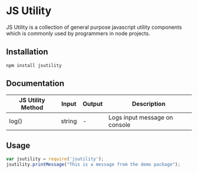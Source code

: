 # JS Utility
JS Utility is a collection of general purpose javascript utility components which is commonly used by programmers in node projects.

## Installation
```shell
npm install jsutility
```

## Documentation
| JS Utility Method | Input | Output | Description |
|---|---|---|---|
| log() | string | - | Logs input message on console |

## Usage
```js
var jsutility = require('jsutility');
jsutility.printMessage("This is a message from the demo package");
```

